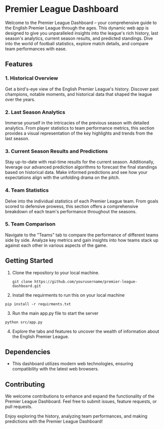 # Premier League Dashboard

Welcome to the Premier League Dashboard – your comprehensive guide to the English Premier League through the ages. This dynamic web app is designed to give you unparalleled insights into the league's rich history, last season's analytics, current season results, and predicted standings. Dive into the world of football statistics, explore match details, and compare team performances with ease.

## Features

### 1. Historical Overview

Get a bird's-eye view of the English Premier League's history. Discover past champions, notable moments, and historical data that shaped the league over the years.

### 2. Last Season Analytics

Immerse yourself in the intricacies of the previous season with detailed analytics. From player statistics to team performance metrics, this section provides a visual representation of the key highlights and trends from the last season.

### 3. Current Season Results and Predictions

Stay up-to-date with real-time results for the current season. Additionally, leverage our advanced prediction algorithms to forecast the final standings based on historical data. Make informed predictions and see how your expectations align with the unfolding drama on the pitch.

### 4. Team Statistics

Delve into the individual statistics of each Premier League team. From goals scored to defensive prowess, this section offers a comprehensive breakdown of each team's performance throughout the seasons.

### 5. Team Comparison

Navigate to the "Teams" tab to compare the performance of different teams side by side. Analyze key metrics and gain insights into how teams stack up against each other in various aspects of the game.

## Getting Started

1. Clone the repository to your local machine.
   ```
   git clone https://github.com/yourusername/premier-league-dashboard.git
   ```

2. Install  the requirments to run this on your local machine
  ```
pip install -r requirments.txt
  ```
3. Run the main app.py file to start the server
```
python src/app.py
```
   
4. Explore the tabs and features to uncover the wealth of information about the English Premier League.

## Dependencies

- This dashboard utilizes modern web technologies, ensuring compatibility with the latest web browsers.

## Contributing

We welcome contributions to enhance and expand the functionality of the Premier League Dashboard. Feel free to submit issues, feature requests, or pull requests.

Enjoy exploring the history, analyzing team performances, and making predictions with the Premier League Dashboard!
